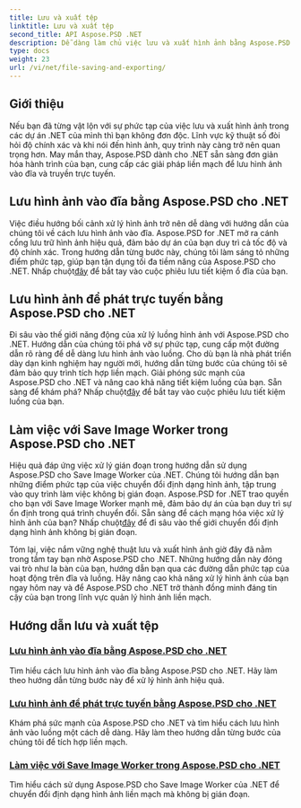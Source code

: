 ```yaml
---
title: Lưu và xuất tệp
linktitle: Lưu và xuất tệp
second_title: API Aspose.PSD .NET
description: Dễ dàng làm chủ việc lưu và xuất hình ảnh bằng Aspose.PSD cho .NET. Hãy làm theo hướng dẫn từng bước của chúng tôi để vận hành ổ đĩa và luồng hiệu quả.
type: docs
weight: 23
url: /vi/net/file-saving-and-exporting/
---
```

## Giới thiệu

Nếu bạn đã từng vật lộn với sự phức tạp của việc lưu và xuất hình ảnh trong các dự án .NET của mình thì bạn không đơn độc. Lĩnh vực kỹ thuật số đòi hỏi độ chính xác và khi nói đến hình ảnh, quy trình này càng trở nên quan trọng hơn. May mắn thay, Aspose.PSD dành cho .NET sẵn sàng đơn giản hóa hành trình của bạn, cung cấp các giải pháp liền mạch để lưu hình ảnh vào đĩa và truyền trực tuyến.

## Lưu hình ảnh vào đĩa bằng Aspose.PSD cho .NET

 Việc điều hướng bối cảnh xử lý hình ảnh trở nên dễ dàng với hướng dẫn của chúng tôi về cách lưu hình ảnh vào đĩa. Aspose.PSD for .NET mở ra cánh cổng lưu trữ hình ảnh hiệu quả, đảm bảo dự án của bạn duy trì cả tốc độ và độ chính xác. Trong hướng dẫn từng bước này, chúng tôi làm sáng tỏ những điểm phức tạp, giúp bạn tận dụng tối đa tiềm năng của Aspose.PSD cho .NET. Nhấp chuột[đây](./save-images-to-disk/) để bắt tay vào cuộc phiêu lưu tiết kiệm ổ đĩa của bạn.

## Lưu hình ảnh để phát trực tuyến bằng Aspose.PSD cho .NET

Đi sâu vào thế giới năng động của xử lý luồng hình ảnh với Aspose.PSD cho .NET. Hướng dẫn của chúng tôi phá vỡ sự phức tạp, cung cấp một đường dẫn rõ ràng để dễ dàng lưu hình ảnh vào luồng. Cho dù bạn là nhà phát triển dày dạn kinh nghiệm hay người mới, hướng dẫn từng bước của chúng tôi sẽ đảm bảo quy trình tích hợp liền mạch. Giải phóng sức mạnh của Aspose.PSD cho .NET và nâng cao khả năng tiết kiệm luồng của bạn. Sẵn sàng để khám phá? Nhấp chuột[đây](./save-images-to-stream/) để bắt tay vào cuộc phiêu lưu tiết kiệm luồng của bạn.

## Làm việc với Save Image Worker trong Aspose.PSD cho .NET

 Hiệu quả đáp ứng việc xử lý gián đoạn trong hướng dẫn sử dụng Aspose.PSD cho Save Image Worker của .NET. Chúng tôi hướng dẫn bạn những điểm phức tạp của việc chuyển đổi định dạng hình ảnh, tập trung vào quy trình làm việc không bị gián đoạn. Aspose.PSD for .NET trao quyền cho bạn với Save Image Worker mạnh mẽ, đảm bảo dự án của bạn duy trì sự ổn định trong quá trình chuyển đổi. Sẵn sàng để cách mạng hóa việc xử lý hình ảnh của bạn? Nhấp chuột[đây](./save-image-worker/) để đi sâu vào thế giới chuyển đổi định dạng hình ảnh không bị gián đoạn.

Tóm lại, việc nắm vững nghệ thuật lưu và xuất hình ảnh giờ đây đã nằm trong tầm tay bạn nhờ Aspose.PSD cho .NET. Những hướng dẫn này đóng vai trò như la bàn của bạn, hướng dẫn bạn qua các đường dẫn phức tạp của hoạt động trên đĩa và luồng. Hãy nâng cao khả năng xử lý hình ảnh của bạn ngay hôm nay và để Aspose.PSD cho .NET trở thành đồng minh đáng tin cậy của bạn trong lĩnh vực quản lý hình ảnh liền mạch.

## Hướng dẫn lưu và xuất tệp
### [Lưu hình ảnh vào đĩa bằng Aspose.PSD cho .NET](./save-images-to-disk/)
Tìm hiểu cách lưu hình ảnh vào đĩa bằng Aspose.PSD cho .NET. Hãy làm theo hướng dẫn từng bước này để xử lý hình ảnh hiệu quả.
### [Lưu hình ảnh để phát trực tuyến bằng Aspose.PSD cho .NET](./save-images-to-stream/)
Khám phá sức mạnh của Aspose.PSD cho .NET và tìm hiểu cách lưu hình ảnh vào luồng một cách dễ dàng. Hãy làm theo hướng dẫn từng bước của chúng tôi để tích hợp liền mạch.
### [Làm việc với Save Image Worker trong Aspose.PSD cho .NET](./save-image-worker/)
Tìm hiểu cách sử dụng Aspose.PSD cho Save Image Worker của .NET để chuyển đổi định dạng hình ảnh liền mạch mà không bị gián đoạn.